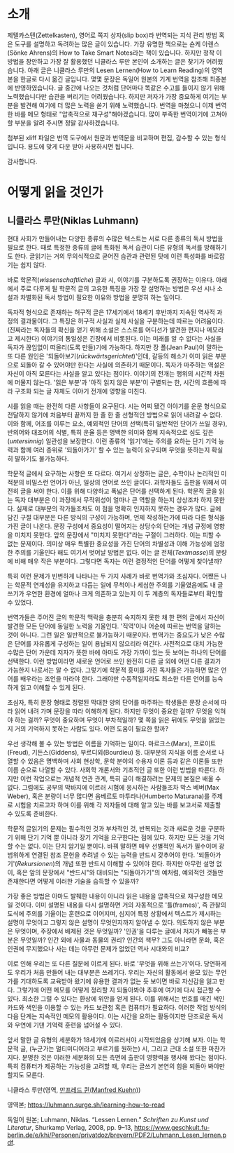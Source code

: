 # 소개

제텔카스텐(Zettelkasten), 영어로 쪽지 상자(slip box)라 번역되는 지식 관리 방법 혹은 도구를 설명하고 독려하는 많은 글이 있습니다. 가장 유명한 책으로는 숀케 아렌스(Sönke Ahrens)의 How to Take Smart Notes라는 책이 있습니다. 하지만 정작 이 방법을 창안하고 가장 잘 활용했던 니클라스 루만 본인이 소개하는 글은 찾기가 어려웠습니다. 아래 글은 니클라스 루만의 Lesen Lernen(How to Learn Reading)의 영역본을 한글로 다시 옮긴 글입니다. 몇몇 문장은 독일어 원본의 기계 번역을 참조해 최종본에 반영하였습니다. 글 중간에 나오는 것처럼 단어마다 똑같은 수고를 들이지 않기 위해 노력했습니다만 습관을 버리기는 어려웠습니다. 하지만 저자가 가장 중요하게 여기는 부분을 발견해 여기에 더 많은 노력을 쏟기 위해 노력했습니다. 번역을 마쳤으니 이제 번역한 바를 메모 형태로 "압축적으로 재구성"해야겠습니다. 많이 부족한 번역이기에 고쳐야 할 부분을 알려 주시면 정말 감사하겠습니다.

첨부된 xliff 파일은 번역 도구에서 원문과 번역문을 비교하며 편집, 감수할 수 있는 형식입니다. 용도에 맞게 다운 받아 사용하시면 됩니다.

감사합니다.

# 어떻게 읽을 것인가

## 니클라스 루만(Niklas Luhmann)

현대 사회가 만들어내는 다양한 종류의 수많은 텍스트는 서로 다른 종류의 독서 방법을 필요로 한다. 때로 특정한 종류의 글에 특화된 독서 습관이 다른 유형의 독서를 방해하기도 한다. 글읽기는 거의 무의식적으로 굳어진 습관과 관련된 탓에 이런 특성화를 바로잡기는 쉽지 않다.

바로 학문적(_wissenschaftliche_) 글과 시, 이야기를 구분하도록 권장하는 이유다. 아래에서 주로 다루게 될 학문적 글의 고유한 특징을 가장 잘 설명하는 방법은 우선 시나 소설과 차별화된 독서 방법이 필요한 이유와 방법을 분명히 하는 일이다.

독자적 형식으로 존재하는 허구적 글은 17세기에서 18세기 후반까지 지속된 역사적 과정의 결과물이다. 그 특징은 허구적 사실과 실제 사실을 구분하는데 따르는 어려움이다. (진짜라는 독자들의 확신을 얻기 위해 소설은 스스로를 어디선가 발견한 편지나 메모라고 제시한다) 이야기의 통일성은 긴장에서 비롯된다. 이는 미래를 알 수 없다는 사실을 독자가 끊임없이 떠올리(도록 만들)기에 가능하다. 하지만 장 폴(Jean Paul)이 말하는 또 다른 원인은 '되돌아보기(_rückwärtsgerichtet_)'인데, 갈등의 해소가 이미 읽은 부분으로 되돌아 갈 수 있어야만 한다는 사실에 의존하기 때문이다. 독자가 마주하는 역설은 자신이 아직 모른다는 사실을 알고 있다는 점이다. 이야기의 전개는 행위의 시간적 차원에 머물지 않는다. '읽은 부분'과 '아직 읽지 않은 부분'이 구별되는 한, 시간의 흐름에 따라 구조화 되는 글 자체도 이야기 전개에 영향을 미친다.

시를 읽을 때는 완전히 다른 사항들이 요구된다. 시는 어찌 됐건 이야기를 운문 형식으로 전달하지 않기에 처음부터 끝까지 한 줄 한 줄 선형적인 방법으로 읽어 내려갈 수 없다. 이와 함께, 어조를 이루는 요소, 예외적인 단어의 선택(특히 일반적인 단어가 쓰일 경우), 반의어와 대조어의 식별, 특히 운율 등은 명백한 의미와 함께 지속적으로 심도 깊은(_untersinnig_) 일관성을 보장한다. 이런 종류의 '읽기'에는 주의를 요하는 단기 기억 능력과 함께 여러 층위로 '되돌아가기' 할 수 있는 능력이 요구되며 무엇을 뜻하는지 확실히 말하기도 불가능하다.

학문적 글에서 요구하는 사항은 또 다르다. 여기서 상정하는 글은, 수학이나 논리적인 미적분의 비밀스런 언어가 아닌, 일상의 언어로 쓰인 글이다. 과학자들도 출판을 위해서 여전히 글을 써야 한다. 이를 위해 다양하고 폭넓은 단어를 선택하게 된다. 학문적 글을 읽는 독자 대부분은 이 과정에서 무작위성이 얼마나 큰 역할을 하는지 상상조차 하지 못한다. 실제로 대부분의 작가들조차도 이 점을 명확히 인지하지 못하는 경우가 많다. 글에 담긴 구절 대부분은 다른 방식의 구성이 가능하며, 언제 작성하는가에 따라 다른 형식을 가진 글이 나온다. 문장 구성에서 중요성이 떨어지는 상당수의 단어는 개념 규정에 영향을 미치지 못한다. 앞의 문장에서 "미치지 못한다"라는 구절이 그러하다. 이는 피할 수 없는 문제이다. 의미상 매우 특별한 중요성을 가진 단어의 차별성과 이해 가능성에 엄정한 주의를 기울인다 해도 여기서 벗어날 방법은 없다. 이는 글 전체(_Textmasse_)의 분량에 비해 매우 작은 부분이다. 그렇다면 독자는 이런 결정적인 단어를 어떻게 찾아낼까?

특히 이런 문제가 빈번하게 나타나는 두 가지 사례가 바로 번역가와 초심자다. 어쨌든 나는 학문적 연계성을 유지하고 다듬는 일에 무척이나 세심한 주의를 기울였음에도 내 글쓰기가 우연한 환경에 얼마나 크게 의존하고 있는지 이 두 계층의 독자들로부터 확인할 수 있었다.

번역가들은 주어진 글의 학문적 맥락을 충분히 숙지하지 못한 채 한 편의 글에서 자신이 발견한 모든 단어에 동일한 노력을 기울인다. '직역'이나 어순에 따르는 번역을 말하는 것이 아니다. 그런 일은 일반적으로 불가능하기 때문이다. 번역가는 중요도가 낮은 수많은 단어를 자유롭게 구성하는 일이 용납되지 않으리라 여긴다. 사전적으로 대치 가능한 수많은 단어 가운데 저자가 뜻한 바에 아마도 가장 가까이 있는 듯 보이는 하나의 단어를 선택한다. 이런 방법이라면 새로운 언어로 쓰인 완전히 다른 글 외에 어떤 다른 결과가 가능한지 나로서는 알 수 없다. 그렇기에 학문적 흥미를 가진 독자들은 가능하면 많은 언어를 배우라는 조언을 따라야 한다. 그래야만 수동적일지라도 최소한 다른 언어를 능숙하게 읽고 이해할 수 있게 된다.

초심자, 특히 문장 형태로 정렬된 막대한 양의 단어를 마주하는 학생들은 문장 순서에 따라 읽어 내려 가며 문장을 따라 이해하게 된다. 하지만 무엇이 중요한 걸까? 무엇을 익혀야 하는 걸까? 무엇이 중요하며 무엇이 부차적일까? 몇 쪽을 읽은 뒤에도 무엇을 읽었는지 거의 기억하지 못하는 사람도 있다. 어떤 도움이 필요한 할까?

우선 생각해 볼 수 있는 방법은 이름을 기억하는 일이다. 마르크스(Marx), 프로이트(Freud), 기든스(Giddens), 부르디외(Bourdieu) 등. 대부분의 지식을 이름 순서로 나열할 수 있음은 명백하며 사회 현상학, 문학 분야의 수용자 이론 등과 같은 이론들 또한 이름 순으로 나열할 수 있다. 사회학 개론서와 기초적인 글 또한 이런 방법을 따른다. 하지만 이런 작업으로는 개념적 연관 관계, 특히 글이 해결하려는 문제의 본질은 배울 수 없다. 그럼에도 공부의 막바지에 이르러 시험에 응시하는 사람들조차 막스 베버(Max Weber), 혹은 분량이 너무 많다면 움베르토 마투라나(Humberto Maturana)를 주제로 시험을 치르고자 하며 이를 위해 각 저자들에 대해 알고 있는 바를 보고서로 제출할 수 있도록 준비한다.

학문적 글읽기의 문제는 필수적인 것과 부차적인 것, 반복되는 것과 새로운 것을 구분하기 위해 단기 기억 뿐 아니라 장기 기억을 요구한다는 점에 있다. 하지만 모든 것을 기억할 수는 없다. 이는 단지 암기일 뿐이다. 바꿔 말하면 매우 선별적인 독서가 필수이며 광범위하게 연결된 참조 문헌을 추려낼 수 있는 능력을 반드시 갖추어야 한다. '되돌아가기'(_Rekursionen_)의 개념 또한 반드시 이해할 수 있어야 한다. 하지만 아무런 설명 없이, 혹은 앞의 문장에서 "반드시"와 대비되는 "되돌아가기"의 예처럼, 예외적인 것들만 존재한다면 어떻게 이러한 기술을 습득할 수 있을까?

가장 좋은 방법은 아마도 발췌한 내용이 아니라 읽은 내용을 압축적으로 재구성한 메모일 것이다. 이미 설명된 내용을 다시 설명하면 거의 자동적으로 '틀(frames)', 즉 관찰의 도식에 주의를 기울이는 훈련으로 이어지며, 심지어 특정 상황에서 텍스트가 제시하는 설명이 무엇이고 그렇지 않은 설명이 무엇인지까지 알아낼 수 있다. 의도하지 않은 부분은 무엇이며, 주장에서 배제된 것은 무엇일까? '인권'을 다루는 글에서 저자가 빼놓은 부분은 무엇일까? 인간 외에 사물과 동물의 권리? 인간의 책무? 그도 아니라면 문화, 혹은 인권에 무지했으나 사는 데는 아무런 문제가 없었던 역사 시대와의 비교?

이로 인해 우리는 또 다른 질문에 이르게 된다. 바로 '무엇을 위해 쓰는가'이다. 당연하게도 우리가 처음 만들어 내는 대부분은 쓰레기다. 우리는 자신의 활동에서 쓸모 있는 무언가를 기대하도록 교육받아 왔기에 유용한 결과가 없는 듯 보이면 바로 자신감을 잃고 만다. 그렇기에 어떤 메모를 어떻게 정리할 지 되돌아봐야 추후에 여기에 다시 접근할 수 있다. 최소한 그럴 수 있다는 환상에 위안을 얻게 된다. 이를 위해서는 번호를 매긴 색인 카드와 색인을 이용할 수 있는 카드 보관첩 혹은 컴퓨터가 필요하다. 이러한 작업 방식의 다음 단계는 지속적인 메모의 활용이다. 이는 시간을 요하는 활동이지만 단조로운 독서와 우연에 기댄 기억력 훈련을 넘어설 수 있다.

앞서 말한 글 유형의 세분화가 18세기에 이르러서야 시작되었음을 상기해 보자. 이는 학문적 글, (누군가는 멀티미디어라고 부르기를 원하는) 시, 그리고 근대 소설 또한 마찬가지다. 분명한 것은 이러한 세분화의 모든 측면에 출판이 영향력을 행사해 왔다는 점이다. 특히 컴퓨터가 제공하는 가능성을 고려할 때, 우리는 글쓰기 본연의 힘을 되돌아 봐야만 할지도 모른다.

니클라스 루만(영역, [만프레드 퀸(Manfred Kuehn)](http://takingnotenow.blogspot.com/))

영역본;
https://luhmann.surge.sh/learning-how-to-read

독일어 원본; Luhmann, Niklas. “Lessen Lernen.” _Schriften zu Kunst und Literatur_, Shurkamp Verlag, 2008, pp. 9–13, https://www.geschkult.fu-berlin.de/e/khi/Personen/privatdoz/brevern/PDF2/Luhmann_Lesen_lernen.pdf.